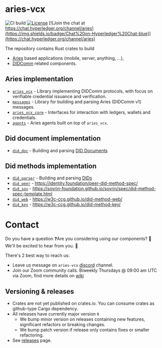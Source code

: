 # aries-vcx

![CI build](https://github.com/hyperledger/aries-vcx/workflows/CI/badge.svg)
[![License](https://img.shields.io/badge/License-Apache%202.0-blue.svg)](https://opensource.org/licenses/Apache-2.0)
[![Join the chat at https://chat.hyperledger.org/channel/aries](https://img.shields.io/badge/Chat%20on-Hyperledger%20Chat-blue)](https://chat.hyperledger.org/channel/aries)

The repository contains Rust crates to build 
- [Aries](https://github.com/hyperledger/aries-rfcs/) based applications (mobile, server, anything, ...),
- [DIDComm](https://didcomm.org/) related components.

## Aries implementation
- [`aries_vcx`](aries/aries_vcx) - Library implementing DIDComm protocols, with focus on verifiable credential issuance and verification.
- [`messages`](aries/messages) - Library for building and parsing Aries (DIDComm v1) messages.
- [`aries_vcx_core`](aries/aries_vcx_core) - Interfaces for interaction with ledgers, wallets and credentials.
- [`agents`](aries/agents) - Aries agents built on top of `aries_vcx`.

## Did document implementation
  - [`did_doc`](did_core/did_doc) - Building and parsing [DID Documents](https://w3c.github.io/did-core/)

## Did methods implementation
  - [`did_parser`](did_core/did_parser) - Building and parsing  [DIDs](https://w3c.github.io/did-core/)
  - [`did_peer`](did_core/did_methods/did_peer) - https://identity.foundation/peer-did-method-spec/
  - [`did_sov`](did_core/did_methods/did_resolver_sov) - https://sovrin-foundation.github.io/sovrin/spec/did-method-spec-template.html
  - [`did_web`](did_core/did_methods/did_resolver_web) - https://w3c-ccg.github.io/did-method-web/
  - [`did_key`](did_core/did_methods/did_key) - https://w3c-ccg.github.io/did-method-key/

# Contact
Do you have a question ❓Are you considering using our components? 🚀 We'll be excited to hear from you. 👋

There's 2 best way to reach us:
- Leave us message on `aries-vcx` [discord](https://discord.com/channels/905194001349627914/955480822675308604) channel.
- Join our Zoom community calls. Biweekly Thursdays @ 09:00 am UTC via Zoom, find more details on [wiki](https://wiki.hyperledger.org/display/ARIES/Community+calls)

## Versioning & releases
  - Crates are not yet published on crates.io. You can consume crates as github-type Cargo dependency.
  - All releases have currently major version `0` 
    - We bump minor version on releases containing new features, significant refactors or breaking changes. 
    - We bump patch version if release only contains fixes or smaller refactoring.
  - See [releases](https://github.com/hyperledger/aries-vcx/releases) page.
